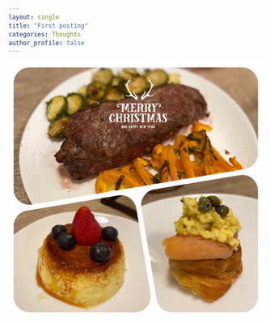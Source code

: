 ```yaml
---
layout: single
title: "First posting"
categories: Thoughts
author_profile: false
---
```


![Christmas](/images/IMG_5091.jpg)